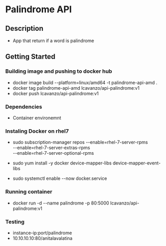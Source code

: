 # Palindrome API

## Description

* App that return if a word is palindrome

## Getting Started

### Building image and pushing to docker hub

* docker image build --platform=linux/amd64 -t  palindrome-api-amd .
* docker tag palindrome-api-amd lcavanzo/api-palindrome:v1
* docker push lcavanzo/api-palindrome:v1

### Dependencies

* Container environemnt

### Instaling Docker on rhel7

* sudo subscription-manager repos --enable=rhel-7-server-rpms \
  --enable=rhel-7-server-extras-rpms \
  --enable=rhel-7-server-optional-rpms

* sudo yum install -y docker device-mapper-libs device-mapper-event-libs

* sudo systemctl enable --now docker.service

### Running container

* docker run -d --name palindrome -p 80:5000 lcavanzo/api-palindrome:v1

### Testing
* instance-ip:port/palindrome
* 10.10.10.10:80/anitalavalatina

